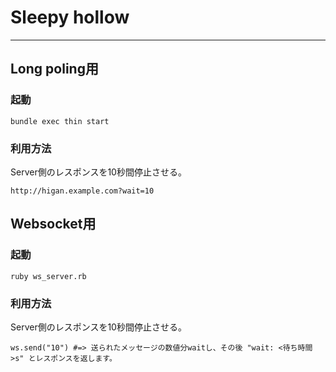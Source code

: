 # Sleepy hollow
---

## Long poling用

### 起動
```
bundle exec thin start
```

### 利用方法
Server側のレスポンスを10秒間停止させる。

```
http://higan.example.com?wait=10
```

##  Websocket用


### 起動
```
ruby ws_server.rb
```

### 利用方法
Server側のレスポンスを10秒間停止させる。

```
ws.send("10") #=> 送られたメッセージの数値分waitし、その後 "wait: <待ち時間>s" とレスポンスを返します。
```

